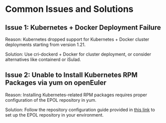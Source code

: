 # Common Issues and Solutions

## Issue 1: Kubernetes + Docker Deployment Failure

Reason: Kubernetes dropped support for Kubernetes + Docker cluster deployments starting from version 1.21.

Solution: Use cri-dockerd + Docker for cluster deployment, or consider alternatives like containerd or iSulad.

## Issue 2: Unable to Install Kubernetes RPM Packages via yum on openEuler

Reason: Installing Kubernetes-related RPM packages requires proper configuration of the EPOL repository in yum.

Solution: Follow the repository configuration guide provided in [this link](https://forum.openeuler.org/t/topic/768) to set up the EPOL repository in your environment.
